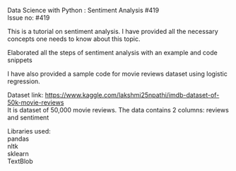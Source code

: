 Data Science with Python : Sentiment Analysis #419<br>
Issue no: #419

This is a tutorial on sentiment analysis. 
I have provided all the necessary concepts one needs to know about this topic.

Elaborated all the steps of sentiment analysis with an example and code snippets

I have also provided a sample code for movie reviews dataset using logistic regression.

Dataset link: https://www.kaggle.com/lakshmi25npathi/imdb-dataset-of-50k-movie-reviews<br>
It is dataset of 50,000 movie reviews. The data contains 2 columns: reviews and sentiment


Libraries used:<br>
pandas<br>
nltk<br>
sklearn<br>
TextBlob
